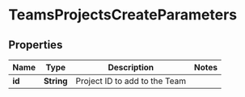 

# TeamsProjectsCreateParameters

## Properties

Name | Type | Description | Notes
------------ | ------------- | ------------- | -------------
**id** | **String** | Project ID to add to the Team | 




